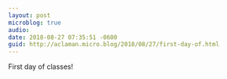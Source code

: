 ```yaml
---
layout: post
microblog: true
audio: 
date: 2018-08-27 07:35:51 -0600
guid: http://aclaman.micro.blog/2018/08/27/first-day-of.html
---
```

First day of classes!
